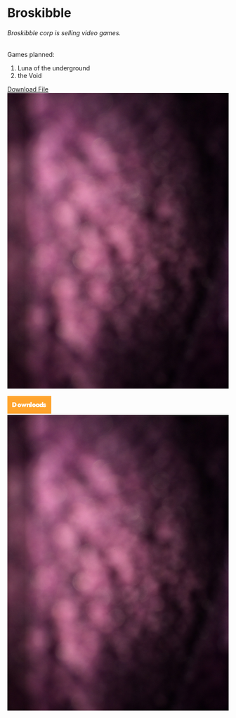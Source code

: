 # **Broskibble**
###### *Broskibble corp is selling video games.*

  Games planned:
1. Luna of the underground
2. the Void

<a href="image.jpg">Download File</a>
![???](image.jpg "???")

[![Watch on GitHub](downloads.png)](https://broskibble.github.io/Downloads/)
[![Watch on GitHub](image.jpg?style=social)](https://broskibble.github.io/Downloads/)
